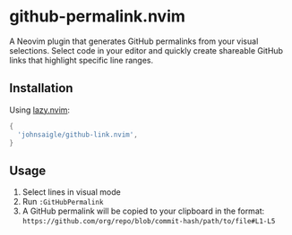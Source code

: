 # github-permalink.nvim

A Neovim plugin that generates GitHub permalinks from your visual selections. Select code in your editor and quickly create shareable GitHub links that highlight specific line ranges.

## Installation

Using [lazy.nvim](https://github.com/folke/lazy.nvim):

```lua
{
  'johnsaigle/github-link.nvim',
}
```

## Usage

1. Select lines in visual mode
2. Run `:GitHubPermalink`
3. A GitHub permalink will be copied to your clipboard in the format:
   `https://github.com/org/repo/blob/commit-hash/path/to/file#L1-L5`

